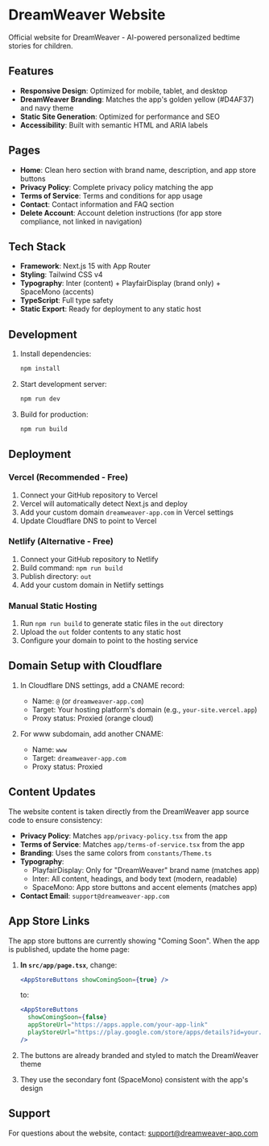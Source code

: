 # DreamWeaver Website

Official website for DreamWeaver - AI-powered personalized bedtime stories for children.

## Features

- **Responsive Design**: Optimized for mobile, tablet, and desktop
- **DreamWeaver Branding**: Matches the app's golden yellow (#D4AF37) and navy theme
- **Static Site Generation**: Optimized for performance and SEO
- **Accessibility**: Built with semantic HTML and ARIA labels

## Pages

- **Home**: Clean hero section with brand name, description, and app store buttons
- **Privacy Policy**: Complete privacy policy matching the app
- **Terms of Service**: Terms and conditions for app usage
- **Contact**: Contact information and FAQ section
- **Delete Account**: Account deletion instructions (for app store compliance, not linked in navigation)

## Tech Stack

- **Framework**: Next.js 15 with App Router
- **Styling**: Tailwind CSS v4
- **Typography**: Inter (content) + PlayfairDisplay (brand only) + SpaceMono (accents)
- **TypeScript**: Full type safety
- **Static Export**: Ready for deployment to any static host

## Development

1. Install dependencies:
   ```bash
   npm install
   ```

2. Start development server:
   ```bash
   npm run dev
   ```

3. Build for production:
   ```bash
   npm run build
   ```

## Deployment

### Vercel (Recommended - Free)

1. Connect your GitHub repository to Vercel
2. Vercel will automatically detect Next.js and deploy
3. Add your custom domain `dreamweaver-app.com` in Vercel settings
4. Update Cloudflare DNS to point to Vercel

### Netlify (Alternative - Free)

1. Connect your GitHub repository to Netlify
2. Build command: `npm run build`
3. Publish directory: `out`
4. Add your custom domain in Netlify settings

### Manual Static Hosting

1. Run `npm run build` to generate static files in the `out` directory
2. Upload the `out` folder contents to any static host
3. Configure your domain to point to the hosting service

## Domain Setup with Cloudflare

1. In Cloudflare DNS settings, add a CNAME record:
   - Name: `@` (or `dreamweaver-app.com`)
   - Target: Your hosting platform's domain (e.g., `your-site.vercel.app`)
   - Proxy status: Proxied (orange cloud)

2. For www subdomain, add another CNAME:
   - Name: `www`
   - Target: `dreamweaver-app.com`
   - Proxy status: Proxied

## Content Updates

The website content is taken directly from the DreamWeaver app source code to ensure consistency:

- **Privacy Policy**: Matches `app/privacy-policy.tsx` from the app
- **Terms of Service**: Matches `app/terms-of-service.tsx` from the app
- **Branding**: Uses the same colors from `constants/Theme.ts`
- **Typography**: 
  - PlayfairDisplay: Only for "DreamWeaver" brand name (matches app)
  - Inter: All content, headings, and body text (modern, readable)
  - SpaceMono: App store buttons and accent elements (matches app)
- **Contact Email**: `support@dreamweaver-app.com`

## App Store Links

The app store buttons are currently showing "Coming Soon". When the app is published, update the home page:

1. **In `src/app/page.tsx`**, change:
   ```jsx
   <AppStoreButtons showComingSoon={true} />
   ```
   to:
   ```jsx
   <AppStoreButtons 
     showComingSoon={false}
     appStoreUrl="https://apps.apple.com/your-app-link"
     playStoreUrl="https://play.google.com/store/apps/details?id=your.package.name"
   />
   ```

2. The buttons are already branded and styled to match the DreamWeaver theme
3. They use the secondary font (SpaceMono) consistent with the app's design

## Support

For questions about the website, contact: support@dreamweaver-app.com
